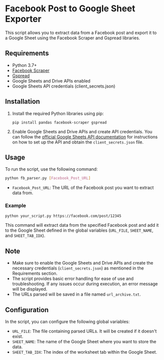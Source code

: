 # Facebook Post to Google Sheet Exporter

This script allows you to extract data from a Facebook post and export it to a Google Sheet using the Facebook Scraper and Gspread libraries.

## Requirements

- Python 3.7+
- [Facebook Scraper](https://github.com/kevinzg/facebook-scraper)
- [Gspread](https://github.com/burnash/gspread)
- Google Sheets and Drive APIs enabled
- Google Sheets API credentials (client_secrets.json)

## Installation

1. Install the required Python libraries using pip:

   ```
   pip install pandas facebook-scraper gspread
   ```

2. Enable Google Sheets and Drive APIs and create API credentials. You can follow the [official Google Sheets API documentation](https://developers.google.com/sheets/api/quickstart) for instructions on how to set up the API and obtain the `client_secrets.json` file.

## Usage

To run the script, use the following command:

```bash
python fb_parser.py [Facebook_Post_URL]
```

- `Facebook_Post_URL`: The URL of the Facebook post you want to extract data from.

### Example

```bash
python your_script.py https://facebook.com/post/12345
```

This command will extract data from the specified Facebook post and add it to the Google Sheet defined in the global variables (`URL_FILE`, `SHEET_NAME`, and `SHEET_TAB_IDX`).

## Note

- Make sure to enable the Google Sheets and Drive APIs and create the necessary credentials (`client_secrets.json`) as mentioned in the Requirements section.
- The script provides basic error handling for ease of use and troubleshooting. If any issues occur during execution, an error message will be displayed.
- The URLs parsed will be saved in a file named `url_archive.txt`.

## Configuration

In the script, you can configure the following global variables:

- `URL_FILE`: The file containing parsed URLs. It will be created if it doesn't exist.
- `SHEET_NAME`: The name of the Google Sheet where you want to store the data.
- `SHEET_TAB_IDX`: The index of the worksheet tab within the Google Sheet.

